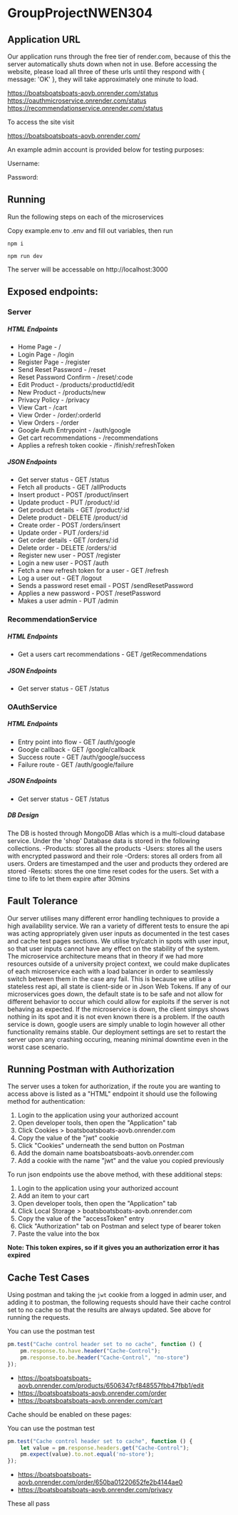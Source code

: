 # GroupProjectNWEN304

## Application URL

Our application runs through the free tier of render.com, because of this the server automatically shuts down when not in use. Before accessing the website, please load all three of these urls until they respond with { message: 'OK' }, they will take approximately one minute to load.

https://boatsboatsboats-aovb.onrender.com/status
https://oauthmicroservice.onrender.com/status
https://recommendationservice.onrender.com/status

To access the site visit

https://boatsboatsboats-aovb.onrender.com/

An example admin account is provided below for testing purposes:

Username: 

Password:

## Running

Run the following steps on each of the microservices

Copy example.env to .env and fill out variables, then run

`npm i`

`npm run dev`

The server will be accessable on http://localhost:3000

## Exposed endpoints:

### Server
##### HTML Endpoints
- Home Page - /
- Login Page - /login
- Register Page - /register
- Send Reset Password - /reset
- Reset Password Confirm - /reset/:code
- Edit Product - /products/:productId/edit
- New Product - /products/new
- Privacy Policy - /privacy
- View Cart - /cart
- View Order - /order/:orderId
- View Orders - /order
- Google Auth Entrypoint - /auth/google
- Get cart recommendations - /recommendations
- Applies a refresh token cookie - /finish/:refreshToken

##### JSON Endpoints
- Get server status - GET /status
- Fetch all products - GET /allProducts
- Insert product - POST /product/insert
- Update product - PUT /product/:id
- Get product details - GET /product/:id
- Delete product - DELETE /product/:id
- Create order - POST /orders/insert
- Update order - PUT /orders/:id
- Get order details - GET /orders/:id
- Delete order - DELETE /orders/:id
- Register new user - POST /register
- Login a new user - POST /auth
- Fetch a new refresh token for a user - GET /refresh
- Log a user out - GET /logout
- Sends a password reset email - POST /sendResetPassword
- Applies a new password - POST /resetPassword
- Makes a user admin - PUT /admin

### RecommendationService

##### HTML Endpoints
- Get a users cart recommendations - GET /getRecommendations

##### JSON Endpoints
- Get server status - GET /status

### OAuthService

##### HTML Endpoints
- Entry point into flow - GET /auth/google
- Google callback - GET /google/callback
- Success route - GET /auth/google/success
- Failure route - GET /auth/google/failure

##### JSON Endpoints
- Get server status - GET /status

##### DB Design
The DB is hosted through MongoDB Atlas which is a multi-cloud database service. Under the 'shop' Database data is stored in the following collections.
    -Products: stores all the products
    -Users: stores all the users with encrypted password and their role
    -Orders: stores all orders from all users. Orders are timestamped and the user and products they ordered are stored
    -Resets: stores the one time reset codes for the users. Set with a time to life to let them expire after 30mins

## Fault Tolerance

Our server utilises many different error handling techniques to provide a high availability service.
We ran a variety of different tests to ensure the api was acting appropriately given user inputs as documented in the test cases and cache test pages sections.
We utilise try/catch in spots with user input, so that user inputs cannot have any effect on the stability of the system.
The microservice architecture means that in theory if we had more resources outside of a university project context, we could make duplicates of each microservice each with a load balancer in order to seamlessly switch between them in the case any fail. This is because we utilise a stateless rest api, all state is client-side or in Json Web Tokens.
If any of our microservices goes down, the default state is to be safe and not allow for different behavior to occur which could allow for exploits if the server is not behaving as expected. If the microservice is down, the client simpys shows nothing in its spot and it is not even known there is a problem. If the oauth service is down, google users are simply unable to login however all other functionality remains stable.
Our deployment settings are set to restart the server upon any crashing occuring, meaning minimal downtime even in the worst case scenario. 


## Running Postman with Authorization

The server uses a token for authorization, if the route you are wanting to access above is listed as a "HTML" endpoint it should use the following method for authentication:

1. Login to the application using your authorized account
2. Open developer tools, then open the "Application" tab
3. Click Cookies > boatsboatsboats-aovb.onrender.com
4. Copy the value of the "jwt" cookie
5. Click "Cookies" underneath the send button on Postman
6. Add the domain name boatsboatsboats-aovb.onrender.com
7. Add a cookie with the name "jwt" and the value you copied previously


To run json endpoints use the above method, with these additional steps:

1. Login to the application using your authorized account
2. Add an item to your cart
3. Open developer tools, then open the "Application" tab
4. Click Local Storage > boatsboatsboats-aovb.onrender.com
5. Copy the value of the "accessToken" entry
6. Click "Authorization" tab on Postman and select type of bearer token
7. Paste the value into the box

**Note: This token expires, so if it gives you an authorization error it has expired**



## Cache Test Cases

Using postman and taking the `jwt` cookie from a logged in admin user, and adding it to postman, the following requests should have their cache control set to no cache so that the results are always updated. See above for running the requests.

You can use the postman test

```javascript
pm.test("Cache control header set to no cache", function () {
    pm.response.to.have.header("Cache-Control");
    pm.response.to.be.header("Cache-Control", "no-store")
});
```

- https://boatsboatsboats-aovb.onrender.com/products/6506347cf848557fbb47fbb1/edit
- https://boatsboatsboats-aovb.onrender.com/order
- https://boatsboatsboats-aovb.onrender.com/cart


Cache should be enabled on these pages:

You can use the postman test
```javascript
pm.test("Cache control header set to cache", function () {
    let value = pm.response.headers.get("Cache-Control");
    pm.expect(value).to.not.equal('no-store');
});
```

- https://boatsboatsboats-aovb.onrender.com/order/650ba01220652fe2b4144ae0
- https://boatsboatsboats-aovb.onrender.com/privacy

These all pass
